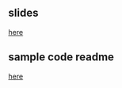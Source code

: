 <h2>slides</h2>
<a href="https://docs.google.com/presentation/d/1gmv9ZBIvcqmp4L1x36p22t_ltQWEDjt-woqN18SOzEQ/edit?usp=sharing">here</a>

<h2>sample code readme</h2> 
<a href="https://github.com/NathanKr/react-auth0-playground/blob/master/01-login/README.md">here</h2>